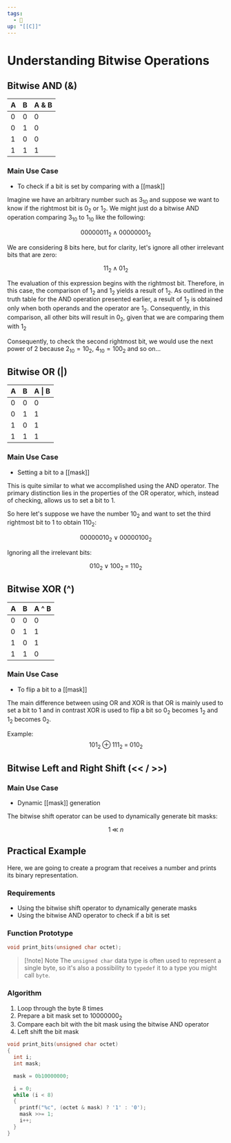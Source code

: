 ```yaml
---
tags:
  - 🌱
up: "[[C]]"
---
```

# Understanding Bitwise Operations

## Bitwise AND (&)

| A | B | A & B |
|---|---|-------|
| 0 | 0 |   0   |
| 0 | 1 |   0   |
| 1 | 0 |   0   |
| 1 | 1 |   1   |

### Main Use Case

- To check if a bit is set by comparing with a [[mask]]

Imagine we have an arbitrary number such as $3_{10}$ and suppose we want to know if the rightmost bit is $0_{2}$ or $1_{2}$. We might just do a bitwise $\text{AND}$ operation comparing $3_{10}$ to $1_{10}$ like the following:

$$
00000011_{2} \; \land \; 00000001_{2}
$$

We are considering 8 bits here, but for clarity, let's ignore all other irrelevant bits that are zero:

$$
11_{2} \; \land \; 01_{2}
$$

The evaluation of this expression begins with the rightmost bit. Therefore, in this case, the comparison of $1_{2}$ and $1_{2}$ yields a result of $1_{2}$. As outlined in the truth table for the $\text{AND}$ operation presented earlier, a result of $1_{2}$ is obtained only when both operands and the operator are $1_{2}$. Consequently, in this comparison, all other bits will result in $0_{2}$, given that we are comparing them with $1_{2}$

Consequently, to check the second rightmost bit, we would use the next power of 2 because $2_{10} = 10_{2}$,  $4_{10} = 100_{2}$ and so on...

## Bitwise OR (|)

| A | B | A \| B |
|---|---|--------|
| 0 | 0 |    0   |
| 0 | 1 |    1   |
| 1 | 0 |    1   |
| 1 | 1 |    1   |

### Main Use Case

- Setting a bit to a [[mask]]

This is quite similar to what we accomplished using the $\text{AND}$ operator. The primary distinction lies in the properties of the $\text{OR}$ operator, which, instead of checking, allows us to set a bit to 1.

So here let's suppose we have the number $10_{2}$ and want to set the third rightmost bit to 1 to obtain $110_{2}$:

$$
00000010_{2} \; \lor \; 00000100_{2}
$$

Ignoring all the irrelevant bits:

$$
010_{2} \; \lor \; 100_{2} \; = \; 110_{2}
$$

## Bitwise XOR (^)

| A | B | A ^ B |
|---|---|-------|
| 0 | 0 |   0   |
| 0 | 1 |   1   |
| 1 | 0 |   1   |
| 1 | 1 |   0   |

### Main Use Case

- To flip a bit to a [[mask]]

The main difference between using $\text{OR}$ and $\text{XOR}$ is that $\text{OR}$ is mainly used to set a bit to 1 and in contrast $\text{XOR}$ is used to flip a bit so $0_{2}$ becomes $1_{2}$ and $1_{2}$ becomes $0_{2}$.

Example:
$$
101_{2} \; \oplus \; 111_{2} \; = \; 010_{2}
$$

## Bitwise Left and Right Shift (<< / >>)

### Main Use Case

- Dynamic [[mask]] generation

The bitwise shift operator can be used to dynamically generate bit masks:

$$
1 \; \ll \; n$$
## Practical Example

Here, we are going to create a program that receives a number and prints its binary representation.

### Requirements

- Using the bitwise shift operator to dynamically generate masks
- Using the bitwise $\text{AND}$ operator to check if a bit is set

### Function Prototype

```c
void print_bits(unsigned char octet);
```

> [!note] Note
> The `unsigned char` data type is often used to represent a single byte, so it's also a possibility to `typedef` it to a type you might call `byte`.

### Algorithm

1. Loop through the byte 8 times
2. Prepare a bit mask set to $10000000_{2}$
4. Compare each bit with the bit mask using the bitwise $\text{AND}$ operator
5. Left shift the bit mask

```c
void print_bits(unsigned char octet)
{
  int i;
  int mask;

  mask = 0b10000000;

  i = 0;
  while (i < 8)
  {
    printf("%c", (octet & mask) ? '1' : '0');
    mask >>= 1;
    i++;
  }
}
```